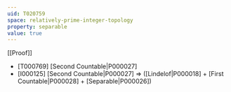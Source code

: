 ```yaml
---
uid: T020759
space: relatively-prime-integer-topology
property: separable
value: true
---
```

[[Proof]]

* [T000769] [Second Countable|P000027]
* [I000125] [Second Countable|P000027] => ([Lindelof|P000018] + [First Countable|P000028] + [Separable|P000026])

